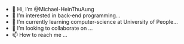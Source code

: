 - 👋 Hi, I’m @Michael-HeinThuAung
- 👀 I’m interested in back-end programming...
- 🌱 I’m currently learning computer-science at University of People...
- 💞️ I’m looking to collaborate on ...
- 📫 How to reach me ...

<!---
MichaelHeinThuAung/MichaelHeinThuAung is a ✨ special ✨ repository because its `README.md` (this file) appears on your GitHub profile.
You can click the Preview link to take a look at your changes.
--->
